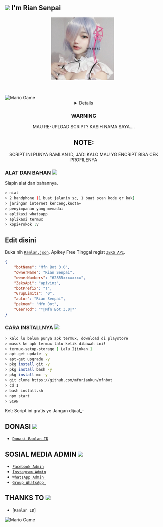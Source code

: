 ## <img src="https://github.com/TheDudeThatCode/TheDudeThatCode/blob/master/Assets/Hi.gif" width="29px"> I'm Rian Senpai
<p align="center">
<p align='center'><a href="https://www.instagram.com/kiyomizu.miyuki/"><img height="200" src="https://github.com/mfnriankun/mfnbot/blob/master/src/image/thumbnail.jpeg"></a>&nbsp;&nbsp;</p>
</p>
<br>


</p>
<img src="https://github.com/TheDudeThatCode/TheDudeThatCode/blob/master/Assets/Developer.gif" alt="Mario Game" width="600" />
<div align="center">
<details>
 
</details>


### WARNING
MAU RE-UPLOAD SCRIPT? KASIH NAMA SAYA....

## NOTE:
SCRIPT INI PUNYA RAMLAN ID, JADI KALO MAU YG ENCRIPT BISA CEK PROFILENYA
</div>

### ALAT DAN BAHAN <img src="https://github.com/TheDudeThatCode/TheDudeThatCode/blob/master/Assets/Mario_Hello_Big.gif" width="29px">
Siapin alat dan bahannya.
```bash
> niat
> 2 handphone (1 buat jalanin sc, 1 buat scan kode qr kak)
> jaringan internet kenceng,kuota+
> penyimpanan yang memadai
> aplikasi whatsapp
> aplikasi termux
> kopi+rokok ;v
```
## Edit disini
Buka nih [`Ramlan.json`](https://github.com/Ramlan404/babybot/edit/main/settings/Ramlan.json). Apikey Free Tinggal regist [`ZEKS API`](https://api.lolhuman.xyz/login).
```json
{
    "botName": "Mfn Bot 3.0",
    "ownerName": "Rian Senpai",
    "ownerNumbers": "62855xxxxxxxx",
    "ZeksApi": "apivinz",
    "botPrefix": "!",
    "GrupLimitz": "0",
    "autor": "Rian Senpai",
    "peknem": "Mfn Bot",
    "CeerTod": "*🔰Mfn Bot 3.0🔰*"
}

```
### CARA INSTALLNYA  <img src="https://github.com/TheDudeThatCode/TheDudeThatCode/blob/master/Assets/hmm.gif" width="29px">
```bash
> kalo lu belum punya apk termux, download di playstore
> masuk ke apk termux lalu ketik dibawah ini!
> termux-setup-storage [ Lalu Ijinkan ]
> apt-get update -y
> apt-get upgrade -y
> pkg install git -y
> pkg install bash -y
> pkg install mc -y
> git clone https://github.com/mfnriankun/mfnbot
> cd 1
> bash install.sh
> npm start
> SCAN
```


Ket: Script ini gratis ye Jangan dijual_-

## DONASI <img src="https://github.com/TheDudeThatCode/TheDudeThatCode/blob/master/Assets/coin.gif" width="29px">
* [`Donasi Ramlan ID`](wa.me/6287810115807)


## SOSIAL MEDIA ADMIN <img src="https://github.com/TheDudeThatCode/TheDudeThatCode/blob/master/Assets/powerup.gif" width="29px">

* [`Facebook Admin`](https://facebook.com/mfnotaku)
* [`Instagram Admin`](https://instagram.com/kiyomizu.miyuki)
* [`WhatsApp Admin `](https://wa.me/+6287810115807)
* [`Group WhatsApp `](https://chat.whatsapp.com/HmmRW0CRpuf5bkU5WQjE5k)
## THANKS TO <img src="https://github.com/TheDudeThatCode/TheDudeThatCode/blob/master/Assets/Handshake.gif" width="60px">

* [`Ramlan ID`]
<img src="https://github.com/TheDudeThatCode/TheDudeThatCode/blob/master/Assets/Mario_Gameplay.gif" alt="Mario Game" width="600" />

